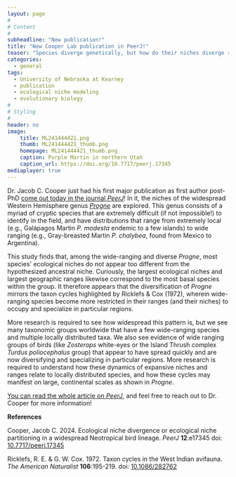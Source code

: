 ```yaml
---
layout: page
#
# Content
#
subheadline: "New publication!"
title: "New Cooper Lab publication in PeerJ!"
teaser: "Species diverge genetically, but how do their niches diverge relative to each other?"
categories:
  - general
tags:
  - University of Nebraska at Kearney
  - publication
  - ecological niche modeling
  - evolutionary biology
#
# Styling
#
header: no
image:
    title: ML241444421.png
    thumb: ML241444421_thumb.png
    homepage: ML241444421_thumb.png
    caption: Purple Martin in northern Utah
    caption_url: https://doi.org/10.7717/peerj.17345
mediaplayer: true
---
```


Dr. Jacob C. Cooper just had his first major publication as first author post-PhD [come out today in the journal *PeerJ*](https://doi.org/10.7717/peerj.17345)! In it, the niches of the widespread Western Hemisphere genus *[Progne](https://en.wikipedia.org/wiki/Progne)* are explored. This genus consists of a myriad of cryptic species that are extremely difficult (if not impossible!) to identify in the field, and have distributions that range from extremely local (e.g., Galápagos Martin *P. modesta* endemic to a few islands) to wide ranging (e.g., Gray-breasted Martin *P. chalybea*, found from Mexico to Argentina).

This study finds that, among the wide-ranging and diverse *Progne*, most species' ecological niches do not appear too different from the hypothesized ancestral niche. Curiously, the largest ecological niches and largest geographic ranges likewise correspond to the most basal species within the group. It therefore appears that the diversification of *Progne* mirrors the taxon cycles highlighted by Ricklefs & Cox (1972), wherein wide-ranging species become more restricted in their ranges (and their niches) to occupy and specialize in particular regions.

More research is required to see how widespread this pattern is, but we see many taxonomic groups worldwide that have a few wide-ranging species and multiple locally distributed taxa. We also see evidence of wide ranging groups of birds (like *Zosterops* white-eyes or the Island Thrush complex *Turdus poliocephalus* group) that appear to have spread quickly and are now diversifying and specializing in particular regions. More research is required to understand how these dynamics of expansive niches and ranges relate to locally distributed species, and how these cycles may manifest on large, continental scales as shown in *Progne*.

[You can read the whole article on *PeerJ*](https://doi.org/10.7717/peerj.17345), and feel free to reach out to Dr. Cooper for more information!

**References**

Cooper, Jacob C. 2024. Ecological niche divergence or ecological niche partitioning in a widespread Neotropical bird lineage. *PeerJ* **12**:e17345 doi: [10.7717/peerj.17345](https://doi.org/10.7717/peerj.17345)

Ricklefs, R. E. & G. W. Cox. 1972. Taxon cycles in the West Indian avifauna. *The American Naturalist* **106**:195-219. doi: [10.1086/282762](https://doi.org/10.1086/282762)